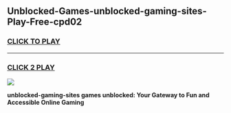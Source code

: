 
## Unblocked-Games-unblocked-gaming-sites-Play-Free-cpd02
<h3>
<a href="https://premium76.site?title=unblocked-gaming-sites&ref=20M">CLICK TO PLAY</a></h3>
<hr>

<h3>
<a href="https://premium76.site?title=unblocked-gaming-sites&ref=20M">CLICK 2 PLAY</a>
  
</h3>

<a href="https://premium76.site?title=unblocked-gaming-sites&ref=19M"><img src="https://clearcache.store/games.png"></a>


**unblocked-gaming-sites games unblocked: Your Gateway to Fun and Accessible Online Gaming**
